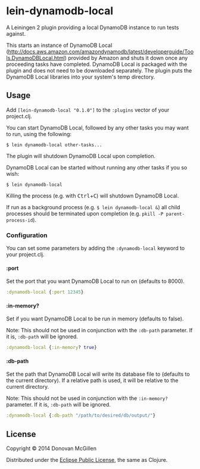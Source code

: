 lein-dynamodb-local
===================

A Leiningen 2 plugin providing a local DynamoDB instance to run tests against.

This starts an instance of DynamoDB Local (http://docs.aws.amazon.com/amazondynamodb/latest/developerguide/Tools.DynamoDBLocal.html) provided by Amazon and shuts it down once any proceeding tasks have completed. DynamoDB Local is packaged with the plugin and does not need to be downloaded separately. The plugin puts the DynamoDB Local libraries into your system's temp directory.

## Usage

Add `[lein-dynamodb-local "0.1.0"]` to the `:plugins` vector of your project.clj.

You can start DynamoDB Local, followed by any other tasks you may want to run, using the following:

    $ lein dynamodb-local other-tasks...

The plugin will shutdown DynamoDB Local upon completion.

DynamoDB Local can be started without running any other tasks if you so wish:

    $ lein dynamodb-local

Killing the process (e.g. with <kbd>Ctrl</kbd>+<kbd>C</kbd>) will shutdown DynamoDB Local.

If run as a background process (e.g. `$ lein dynamodb-local &`) all child processes should be terminated upon completion (e.g. `pkill -P parent-process-id`).

### Configuration

You can set some parameters by adding the `:dynamodb-local` keyword to your project.clj.

#### :port

Set the port that you want DynamoDB Local to run on (defaults to 8000).

```clojure
:dynamodb-local {:port 12345}
```

#### :in-memory?

Set if you want DynamoDB Local to be run in memory (defaults to false).

Note: This should not be used in conjunction with the `:db-path` parameter. If it is, `:db-path` will be ignored.

```clojure
:dynamodb-local {:in-memory? true}
```

#### :db-path

Set the path that DynamoDB Local will write its database file to (defaults to the current directory). If a relative path is used, it will be relative to the current directory.

Note: This should not be used in conjunction with the `:in-memory?` parameter. If it is, `:db-path` will be ignored.

```clojure
:dynamodb-local {:db-path "/path/to/desired/db/output/"}
```

## License

Copyright © 2014 Donovan McGillen

Distributed under the [Eclipse Public License](http://www.eclipse.org/legal/epl-v10.html), the same as Clojure.
